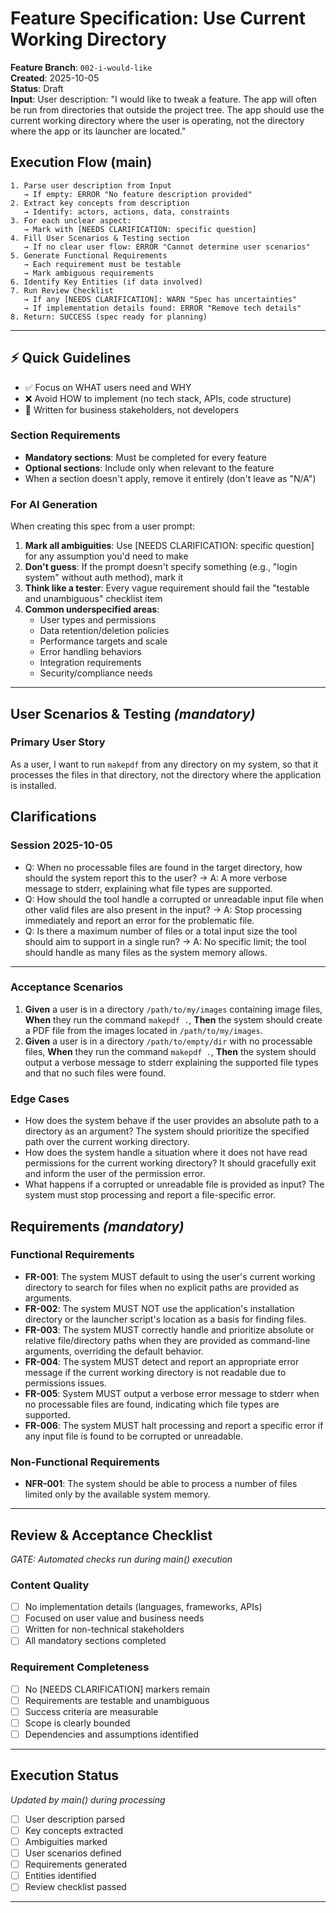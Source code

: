 # Feature Specification: Use Current Working Directory

**Feature Branch**: `002-i-would-like`  
**Created**: 2025-10-05  
**Status**: Draft  
**Input**: User description: "I would like to tweak a feature. The app will often be run from directories that outside the project tree. The app should use the current working directory where the user is operating, not the directory where the app or its launcher are located."

## Execution Flow (main)
```
1. Parse user description from Input
   → If empty: ERROR "No feature description provided"
2. Extract key concepts from description
   → Identify: actors, actions, data, constraints
3. For each unclear aspect:
   → Mark with [NEEDS CLARIFICATION: specific question]
4. Fill User Scenarios & Testing section
   → If no clear user flow: ERROR "Cannot determine user scenarios"
5. Generate Functional Requirements
   → Each requirement must be testable
   → Mark ambiguous requirements
6. Identify Key Entities (if data involved)
7. Run Review Checklist
   → If any [NEEDS CLARIFICATION]: WARN "Spec has uncertainties"
   → If implementation details found: ERROR "Remove tech details"
8. Return: SUCCESS (spec ready for planning)
```

---

## ⚡ Quick Guidelines
- ✅ Focus on WHAT users need and WHY
- ❌ Avoid HOW to implement (no tech stack, APIs, code structure)
- 👥 Written for business stakeholders, not developers

### Section Requirements
- **Mandatory sections**: Must be completed for every feature
- **Optional sections**: Include only when relevant to the feature
- When a section doesn't apply, remove it entirely (don't leave as "N/A")

### For AI Generation
When creating this spec from a user prompt:
1. **Mark all ambiguities**: Use [NEEDS CLARIFICATION: specific question] for any assumption you'd need to make
2. **Don't guess**: If the prompt doesn't specify something (e.g., "login system" without auth method), mark it
3. **Think like a tester**: Every vague requirement should fail the "testable and unambiguous" checklist item
4. **Common underspecified areas**:
   - User types and permissions
   - Data retention/deletion policies  
   - Performance targets and scale
   - Error handling behaviors
   - Integration requirements
   - Security/compliance needs

---

## User Scenarios & Testing *(mandatory)*

### Primary User Story
As a user, I want to run `makepdf` from any directory on my system, so that it processes the files in that directory, not the directory where the application is installed.

## Clarifications
### Session 2025-10-05
- Q: When no processable files are found in the target directory, how should the system report this to the user? → A: A more verbose message to stderr, explaining what file types are supported.
- Q: How should the tool handle a corrupted or unreadable input file when other valid files are also present in the input? → A: Stop processing immediately and report an error for the problematic file.
- Q: Is there a maximum number of files or a total input size the tool should aim to support in a single run? → A: No specific limit; the tool should handle as many files as the system memory allows.

---

### Acceptance Scenarios
1. **Given** a user is in a directory `/path/to/my/images` containing image files, **When** they run the command `makepdf .`, **Then** the system should create a PDF file from the images located in `/path/to/my/images`.
2. **Given** a user is in a directory `/path/to/empty/dir` with no processable files, **When** they run the command `makepdf .`, **Then** the system should output a verbose message to stderr explaining the supported file types and that no such files were found.

### Edge Cases
- How does the system behave if the user provides an absolute path to a directory as an argument? The system should prioritize the specified path over the current working directory.
- How does the system handle a situation where it does not have read permissions for the current working directory? It should gracefully exit and inform the user of the permission error.
- What happens if a corrupted or unreadable file is provided as input? The system must stop processing and report a file-specific error.

## Requirements *(mandatory)*

### Functional Requirements
- **FR-001**: The system MUST default to using the user's current working directory to search for files when no explicit paths are provided as arguments.
- **FR-002**: The system MUST NOT use the application's installation directory or the launcher script's location as a basis for finding files.
- **FR-003**: The system MUST correctly handle and prioritize absolute or relative file/directory paths when they are provided as command-line arguments, overriding the default behavior.
- **FR-004**: The system MUST detect and report an appropriate error message if the current working directory is not readable due to permissions issues.
- **FR-005**: System MUST output a verbose error message to stderr when no processable files are found, indicating which file types are supported.
- **FR-006**: The system MUST halt processing and report a specific error if any input file is found to be corrupted or unreadable.

### Non-Functional Requirements
- **NFR-001**: The system should be able to process a number of files limited only by the available system memory.

---

## Review & Acceptance Checklist
*GATE: Automated checks run during main() execution*

### Content Quality
- [ ] No implementation details (languages, frameworks, APIs)
- [ ] Focused on user value and business needs
- [ ] Written for non-technical stakeholders
- [ ] All mandatory sections completed

### Requirement Completeness
- [ ] No [NEEDS CLARIFICATION] markers remain
- [ ] Requirements are testable and unambiguous  
- [ ] Success criteria are measurable
- [ ] Scope is clearly bounded
- [ ] Dependencies and assumptions identified

---

## Execution Status
*Updated by main() during processing*

- [ ] User description parsed
- [ ] Key concepts extracted
- [ ] Ambiguities marked
- [ ] User scenarios defined
- [ ] Requirements generated
- [ ] Entities identified
- [ ] Review checklist passed

---